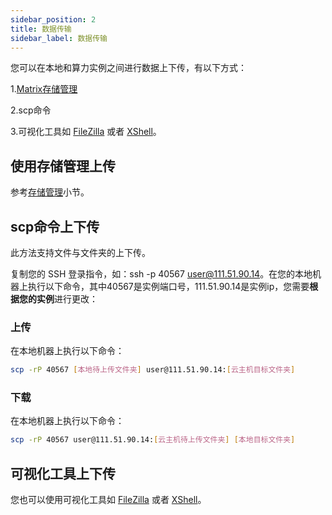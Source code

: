 ```yaml
---
sidebar_position: 2
title: 数据传输
sidebar_label: 数据传输
---
```


您可以在本地和算力实例之间进行数据上下传，有以下方式：

1.[Matrix存储管理](createstorage)

2.scp命令

3.可视化工具如 [FileZilla](https://wiki.filezilla-project.org/FileZilla_Client_Tutorial_(en)) 或者 [XShell](https://www.xshellcn.com/zhishi/xshell-cswjjc.html)。

## 使用存储管理上传
参考[存储管理](createstorage)小节。

## scp命令上下传
此方法支持文件与文件夹的上下传。

复制您的 SSH 登录指令，如：ssh -p 40567 user@111.51.90.14。在您的本地机器上执行以下命令，其中40567是实例端口号，111.51.90.14是实例ip，您需要**根据您的实例**进行更改：

### 上传

在本地机器上执行以下命令：

```bash
scp -rP 40567 [本地待上传文件夹] user@111.51.90.14:[云主机目标文件夹]
```

### 下载

在本地机器上执行以下命令：

```bash
scp -rP 40567 user@111.51.90.14:[云主机待上传文件夹] [本地目标文件夹]
```

## 可视化工具上下传
您也可以使用可视化工具如 [FileZilla](https://wiki.filezilla-project.org/FileZilla_Client_Tutorial_(en)) 或者 [XShell](https://www.xshellcn.com/zhishi/xshell-cswjjc.html)。